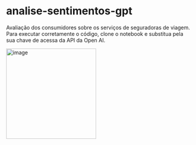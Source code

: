 # analise-sentimentos-gpt
Avaliação dos consumidores sobre os serviços de seguradoras de viagem.
Para executar corretamente o código, clone o notebook e substitua pela sua chave de acessa da API da Open AI.


<img width="242" alt="image" src="https://github.com/luanSaid/analise-sentimentos-gpt/assets/32486944/9adeae37-642e-442b-948e-2a9bce6e7472">
